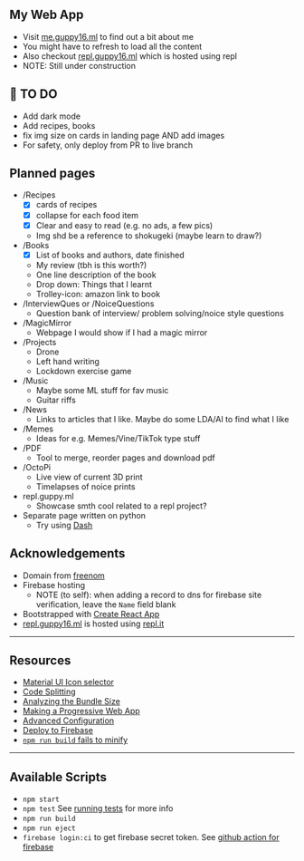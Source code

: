 ## My Web App
- Visit [me.guppy16.ml](https://me.guppy16.ml/) to find out a bit about me
- You might have to refresh to load all the content
- Also checkout [repl.guppy16.ml](https://repl.guppy16.ml/) which is hosted using repl
- NOTE: Still under construction

## 🔸 TO DO
- Add dark mode
- Add recipes, books
- fix img size on cards in landing page AND add images
- For safety, only deploy from PR to live branch



## Planned pages
- /Recipes
  - [x] cards of recipes
  - [x] collapse for each food item
  - [x] Clear and easy to read (e.g. no ads, a few pics)
  - Img shd be a reference to shokugeki (maybe learn to draw?)
- /Books
  - [x] List of books and authors, date finished
  - My review (tbh is this worth?)
  - One line description of the book
  - Drop down: Things that I learnt
  - Trolley-icon: amazon link to book
- /InterviewQues or /NoiceQuestions
  - Question bank of interview/ problem solving/noice style questions
- /MagicMirror
  - Webpage I would show if I had a magic mirror
- /Projects
  - Drone
  - Left hand writing
  - Lockdown exercise game
- /Music
  - Maybe some ML stuff for fav music
  - Guitar riffs
- /News
  - Links to articles that I like. Maybe do some LDA/AI to find what I like
- /Memes
  - Ideas for e.g. Memes/Vine/TikTok type stuff
- /PDF
  - Tool to merge, reorder pages and download pdf
- /OctoPi
  - Live view of current 3D print
  - Timelapses of noice prints
- repl.guppy.ml
  - Showcase smth cool related to a repl project?
- Separate page written on python
  - Try using [Dash](https://towardsdatascience.com/build-your-own-data-dashboard-93e4848a0dcf)

## Acknowledgements
- Domain from [freenom](https://www.freenom.com/)
- Firebase hosting
    - NOTE (to self): when adding a record to dns for firebase site verification, leave the `Name` field blank
- Bootstrapped with [Create React App](https://github.com/facebook/create-react-app)
- [repl.guppy16.ml](https://repl.guppy16.ml/) is hosted using [repl.it](https://repl.it)

---

## Resources
- [Material UI Icon selector](https://material-ui.com/components/material-icons/)
- [Code Splitting](https://facebook.github.io/create-react-app/docs/code-splitting)
- [Analyzing the Bundle Size](https://facebook.github.io/create-react-app/docs/analyzing-the-bundle-size)
- [Making a Progressive Web App](https://facebook.github.io/create-react-app/docs/making-a-progressive-web-app)
- [Advanced Configuration](https://facebook.github.io/create-react-app/docs/advanced-configuration)
- [Deploy to Firebase](https://github.com/marketplace/actions/github-action-for-firebase)
- [`npm run build` fails to minify](https://facebook.github.io/create-react-app/docs/troubleshooting#npm-run-build-fails-to-minify)

---

## Available Scripts

- `npm start`
- `npm test` See [running tests](https://facebook.github.io/create-react-app/docs/running-tests) for more info
- `npm run build`
- `npm run eject`
- `firebase login:ci` to get firebase secret token. See [github action for firebase](https://github.com/marketplace/actions/github-action-for-firebase)
